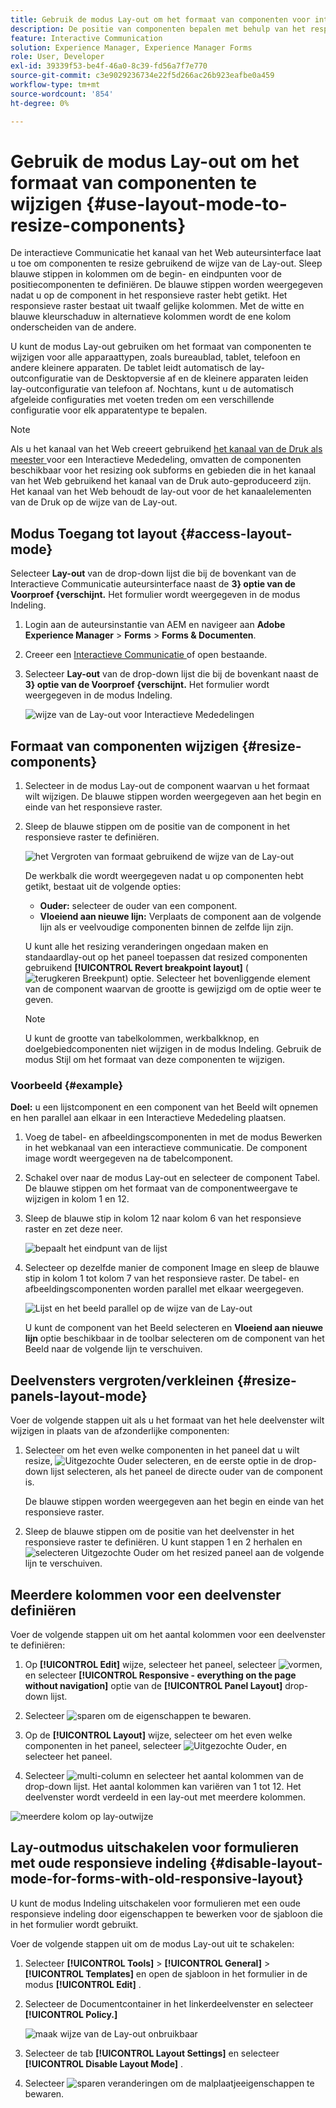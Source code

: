 ```yaml
---
title: Gebruik de modus Lay-out om het formaat van componenten voor interactieve communicatie te wijzigen
description: De positie van componenten bepalen met behulp van het responsieve raster dat beschikbaar is in de modus Lay-out
feature: Interactive Communication
solution: Experience Manager, Experience Manager Forms
role: User, Developer
exl-id: 39339f53-be4f-46a0-8c39-fd56a7f7e770
source-git-commit: c3e9029236734e22f5d266ac26b923eafbe0a459
workflow-type: tm+mt
source-wordcount: '854'
ht-degree: 0%

---
```


# Gebruik de modus Lay-out om het formaat van componenten te wijzigen {#use-layout-mode-to-resize-components}

De interactieve Communicatie het kanaal van het Web auteursinterface laat u toe om componenten te resize gebruikend de wijze van de Lay-out. Sleep blauwe stippen in kolommen om de begin- en eindpunten voor de positiecomponenten te definiëren. De blauwe stippen worden weergegeven nadat u op de component in het responsieve raster hebt getikt. Het responsieve raster bestaat uit twaalf gelijke kolommen. Met de witte en blauwe kleurschaduw in alternatieve kolommen wordt de ene kolom onderscheiden van de andere.

U kunt de modus Lay-out gebruiken om het formaat van componenten te wijzigen voor alle apparaattypen, zoals bureaublad, tablet, telefoon en andere kleinere apparaten. De tablet leidt automatisch de lay-outconfiguratie van de Desktopversie af en de kleinere apparaten leiden lay-outconfiguratie van telefoon af. Nochtans, kunt u de automatisch afgeleide configuraties met voeten treden om een verschillende configuratie voor elk apparatentype te bepalen.

>[!NOTE]
>
>Als u het kanaal van het Web creeert gebruikend [ het kanaal van de Druk als meester ](../../forms/using/create-interactive-communication.md) voor een Interactieve Mededeling, omvatten de componenten beschikbaar voor het resizing ook subforms en gebieden die in het kanaal van het Web gebruikend het kanaal van de Druk auto-geproduceerd zijn. Het kanaal van het Web behoudt de lay-out voor de het kanaalelementen van de Druk op de wijze van de Lay-out.

## Modus Toegang tot layout {#access-layout-mode}

Selecteer **Lay-out** van de drop-down lijst die bij de bovenkant van de Interactieve Communicatie auteursinterface naast de **3} optie van de Voorproef {verschijnt.** Het formulier wordt weergegeven in de modus Indeling.

1. Login aan de auteursinstantie van AEM en navigeer aan **Adobe Experience Manager** > **Forms** > **Forms &amp; Documenten**.
1. Creeer een [ Interactieve Communicatie ](../../forms/using/create-interactive-communication.md) of open bestaande.
1. Selecteer **Lay-out** van de drop-down lijst die bij de bovenkant naast de **3} optie van de Voorproef {verschijnt.** Het formulier wordt weergegeven in de modus Indeling.

   ![ wijze van de Lay-out voor Interactieve Mededelingen ](assets/layout_mode_ic_new.png)

## Formaat van componenten wijzigen {#resize-components}

1. Selecteer in de modus Lay-out de component waarvan u het formaat wilt wijzigen. De blauwe stippen worden weergegeven aan het begin en einde van het responsieve raster.
1. Sleep de blauwe stippen om de positie van de component in het responsieve raster te definiëren.

   ![ het Vergroten van formaat gebruikend de wijze van de Lay-out ](assets/layout_mode_resize_new_updated.png)

   De werkbalk die wordt weergegeven nadat u op componenten hebt getikt, bestaat uit de volgende opties:

   * **Ouder:** selecteer de ouder van een component.
   * **Vloeiend aan nieuwe lijn:** Verplaats de component aan de volgende lijn als er veelvoudige componenten binnen de zelfde lijn zijn.

   U kunt alle het resizing veranderingen ongedaan maken en standaardlay-out op het paneel toepassen dat resized componenten gebruikend **[!UICONTROL Revert breakpoint layout]** ( ![ terugkeren Breekpunt ](assets/reverttopreviouslypublishedversion.png)) optie. Selecteer het bovenliggende element van de component waarvan de grootte is gewijzigd om de optie weer te geven.

   >[!NOTE]
   >
   >U kunt de grootte van tabelkolommen, werkbalkknop, en doelgebiedcomponenten niet wijzigen in de modus Indeling. Gebruik de modus Stijl om het formaat van deze componenten te wijzigen.

### Voorbeeld {#example}

**Doel:** u een lijstcomponent en een component van het Beeld wilt opnemen en hen parallel aan elkaar in een Interactieve Mededeling plaatsen.

1. Voeg de tabel- en afbeeldingscomponenten in met de modus Bewerken in het webkanaal van een interactieve communicatie. De component image wordt weergegeven na de tabelcomponent.
1. Schakel over naar de modus Lay-out en selecteer de component Tabel. De blauwe stippen om het formaat van de componentweergave te wijzigen in kolom 1 en 12.
1. Sleep de blauwe stip in kolom 12 naar kolom 6 van het responsieve raster en zet deze neer.

   ![ bepaalt het eindpunt van de lijst ](assets/layout_mode_end_point_table_new.png)

1. Selecteer op dezelfde manier de component Image en sleep de blauwe stip in kolom 1 tot kolom 7 van het responsieve raster. De tabel- en afbeeldingscomponenten worden parallel met elkaar weergegeven.

   ![ Lijst en het beeld parallel op de wijze van de Lay-out ](assets/table_image_parallel_new.png)

   U kunt de component van het Beeld selecteren en **Vloeiend aan nieuwe lijn** optie beschikbaar in de toolbar selecteren om de component van het Beeld naar de volgende lijn te verschuiven.

## Deelvensters vergroten/verkleinen {#resize-panels-layout-mode}

Voer de volgende stappen uit als u het formaat van het hele deelvenster wilt wijzigen in plaats van de afzonderlijke componenten:

1. Selecteer om het even welke componenten in het paneel dat u wilt resize, ![ Uitgezochte Ouder ](assets/select_parent_icon.svg) selecteren, en de eerste optie in de drop-down lijst selecteren, als het paneel de directe ouder van de component is.

   De blauwe stippen worden weergegeven aan het begin en einde van het responsieve raster.

1. Sleep de blauwe stippen om de positie van het deelvenster in het responsieve raster te definiëren.
U kunt stappen 1 en 2 herhalen en ![ selecteren Uitgezochte Ouder ](assets/float_to_new_line_icon.svg) om het resized paneel aan de volgende lijn te verschuiven.

## Meerdere kolommen voor een deelvenster definiëren

Voer de volgende stappen uit om het aantal kolommen voor een deelvenster te definiëren:

1. Op **[!UICONTROL Edit]** wijze, selecteer het paneel, selecteer ![ vormen ](assets/configure_icon.png), en selecteer **[!UICONTROL Responsive - everything on the page without navigation]** optie van de **[!UICONTROL Panel Layout]** drop-down lijst.

1. Selecteer ![ sparen ](assets/save_icon.svg) om de eigenschappen te bewaren.

1. Op de **[!UICONTROL Layout]** wijze, selecteer om het even welke componenten in het paneel, selecteer ![ Uitgezochte Ouder ](assets/select_parent_icon.svg), en selecteer het paneel.

1. Selecteer ![ multi-column ](assets/multi-column.svg) en selecteer het aantal kolommen van de drop-down lijst. Het aantal kolommen kan variëren van 1 tot 12. Het deelvenster wordt verdeeld in een lay-out met meerdere kolommen.

![ meerdere kolom op lay-outwijze ](assets/multi-column-layout.png)

## Lay-outmodus uitschakelen voor formulieren met oude responsieve indeling {#disable-layout-mode-for-forms-with-old-responsive-layout}

U kunt de modus Indeling uitschakelen voor formulieren met een oude responsieve indeling door eigenschappen te bewerken voor de sjabloon die in het formulier wordt gebruikt.

Voer de volgende stappen uit om de modus Lay-out uit te schakelen:

1. Selecteer **[!UICONTROL Tools]** > **[!UICONTROL General]** > **[!UICONTROL Templates]** en open de sjabloon in het formulier in de modus **[!UICONTROL Edit]** .
1. Selecteer de Documentcontainer in het linkerdeelvenster en selecteer **[!UICONTROL Policy.]**

   ![ maak wijze van de Lay-out ](assets/policy_disable_layout_mode.png) onbruikbaar

1. Selecteer de tab **[!UICONTROL Layout Settings]** en selecteer **[!UICONTROL Disable Layout Mode]** .
1. Selecteer ![ sparen veranderingen ](assets/save_icon.png) om de malplaatjeeigenschappen te bewaren.
